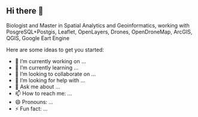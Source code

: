 ## Hi there 👋
Biologist and Master in Spatial Analytics and Geoinformatics, working with PosgreSQL+Postgis, Leaflet, OpenLayers, Drones, OpenDroneMap, ArcGIS, QGIS, Google Eart Engine


Here are some ideas to get you started:

- 🔭 I’m currently working on ...
- 🌱 I’m currently learning ...
- 👯 I’m looking to collaborate on ...
- 🤔 I’m looking for help with ...
- 💬 Ask me about ...
- 📫 How to reach me: ...
- 😄 Pronouns: ...
- ⚡ Fun fact: ...
